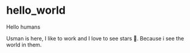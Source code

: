# hello_world

Hello humans

Usman is here, I like to work and I love to see stars 🌟.
Because i see the world in them.


